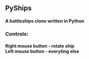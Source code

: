## PyShips
#### A battleships clone written in Python

### Controls:
#### Right mouse button - rotate ship <br> Left mouse button - everyting else